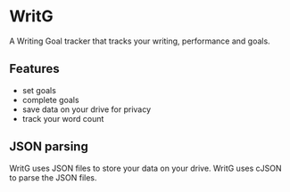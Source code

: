 # WritG

A Writing Goal tracker that tracks your writing, performance and goals.

## Features

- set goals
- complete goals
- save data on your drive for privacy
- track your word count

## JSON parsing

WritG uses JSON files to store your data on your drive. WritG uses cJSON to parse the JSON files.
